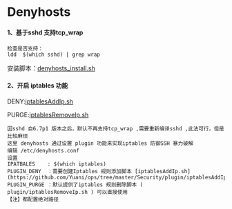 # Denyhosts

#### 1、基于sshd 支持tcp_wrap 

    检查是否支持：
    ldd  $(which sshd) | grep wrap

安装脚本：[denyhosts_install.sh](https://github.com/Yuani/ops/tree/master/Security/denyhosts_install.sh)

#### 2、开启 iptables 功能 
DENY:[iptablesAddIp.sh](https://github.com/Yuani/ops/tree/master/Security/plugin/iptablesAddIp.sh)

PURGE:[iptablesRemoveIp.sh](https://github.com/Yuani/ops/blob/master/Security/plugin/iptablesRemoveIp.sh)

    因sshd 自6.7p1 版本之后，默认不再支持tcp_wrap ,需要重新编译sshd ,此法可行，但是比较麻烦
    这里 denyhosts 通过设置 plugin 功能来实现iptables 防御SSH 暴力破解
    编辑 /etc/denyhosts.conf
    设置 
    IPATBALES    : $(which iptables)
    PLUGIN_DENY  ：需要创建Iptables 规则添加脚本 [iptablesAddIp.sh](https://github.com/Yuani/ops/tree/master/Security/plugin/iptablesAddIp.sh)
    PLUGIN_PURGE ：默认提供了iptables 规则删除脚本 ( plugin/iptablesRemoveIp.sh ) 可以直接使用
    【注】都配置绝对路径
    
    

    
    

    



